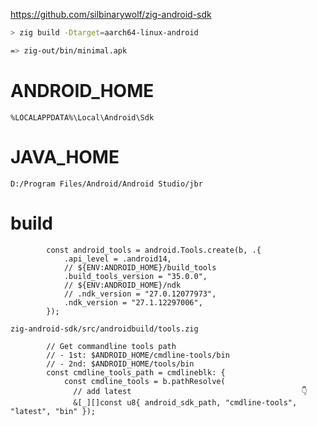 https://github.com/silbinarywolf/zig-android-sdk

```sh
> zig build -Dtarget=aarch64-linux-android

=> zig-out/bin/minimal.apk
```

# ANDROID_HOME

`%LOCALAPPDATA%\Local\Android\Sdk`

# JAVA_HOME

`D:/Program Files/Android/Android Studio/jbr`

# build

```zig
        const android_tools = android.Tools.create(b, .{
            .api_level = .android14,
            // ${ENV:ANDROID_HOME}/build_tools
            .build_tools_version = "35.0.0",
            // ${ENV:ANDROID_HOME}/ndk
            // .ndk_version = "27.0.12077973",
            .ndk_version = "27.1.12297006",
        });
```

`zig-android-sdk/src/androidbuild/tools.zig`

```zig
        // Get commandline tools path
        // - 1st: $ANDROID_HOME/cmdline-tools/bin
        // - 2nd: $ANDROID_HOME/tools/bin
        const cmdline_tools_path = cmdlineblk: {
            const cmdline_tools = b.pathResolve(
              // add latest                                      👇
              &[_][]const u8{ android_sdk_path, "cmdline-tools", "latest", "bin" });
```
